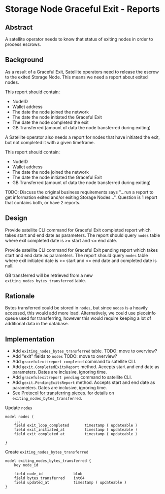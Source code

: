 # Storage Node Graceful Exit - Reports

## Abstract

A satellite operator needs to know that status of exiting nodes in order to process escrows. 

## Background

As a result of a Graceful Exit, Satellite operators need to release the escrow to the exited Storage Node. This means we need a report about exited nodes. 

This report should contain:
- NodeID
- Wallet address
- The date the node joined the network
- The date the node initiated the Graceful Exit
- The date the node completed the exit
- GB Transferred (amount of data the node transferred during exiting)
  
A Satellite operator also needs a report for nodes that have initiated the exit, but not completed it with a given timeframe.

This report should contain:
- NodeID
- Wallet address
- The date the node joined the network
- The date the node initiated the Graceful Exit
- GB Transferred (amount of data the node transferred during exiting)

TODO: Discuss the original business requirements says "...run a report to get information exited and/or exiting Storage Nodes...".  Question is 1 report that contains both, or have 2 reports.

## Design

Provide satellite CLI command for Graceful Exit completed report which takes start and end date as parameters. The report should query `nodes` table where exit completed date is >= start and <= end date. 

Provide satellite CLI command for Graceful Exit pending report which takes start and end date as parameters. The report should query `nodes` table where exit initiated date is >= start and <= end date and completed date is null.

GB transferred will be retrieved from a new `exiting_nodes_bytes_transferred` table.

## Rationale

Bytes transferred could be stored in `nodes`, but since `nodes` is a heavily accessed, this would add more load. Alternatively, we could use pieceinfo queue used for transferring, however this would require keeping a lot of additional data in the database.

## Implementation
- Add `exiting_nodes_bytes_transferred` table. TODO: move to overview?
- Add "exit" fields to `nodes` TODO: move to overview?
- Add `gracefulexitreport completed` command to satellite CLI.
- Add `gexit.CompletedExitsReport` method. Accepts start and end date as parameters. Dates are inclusive, ignoring time.
- Add `gracefulexitreport pending` command to satellite CLI.
- Add `gexit.PendingExitsReport` method. Accepts start and end date as parameters. Dates are inclusive, ignoring time. 
- See [Protocol for transferring pieces.](storagenode-graceful-exit-protocol.md) for details on `exiting_nodes_bytes_transferred`.

Update `nodes`
```
model nodes (
    ...
    field exit_loop_completed       timestamp ( updateable )
    field exit_initiated_at         timestamp ( updateable )
    field exit_completed_at         timestamp ( updateable )

}
```
Create `exiting_nodes_bytes_transferred`
```
model exiting_nodes_bytes_transferred {
    key node_id

    field node_id              blob
    field bytes_transferred    int64
    field updated_at           timestamp ( updateable )
}
```
